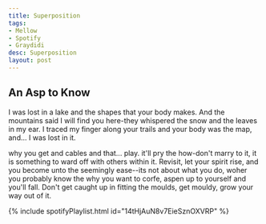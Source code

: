 ```yaml
---
title: Superposition
tags:
- Mellow
- Spotify
- Graydidi
desc: Superposition
layout: post
---
```

## An Asp to Know
I was lost in a lake and the shapes that your body makes. And the mountains said I will find you here-they whispered the snow and the leaves in my ear. I traced my finger along your trails and your body was the map, and... I was lost in it.

<!-- more -->

why you get and cables and that... play. it'll pry the how-don't marry to it, it is something to ward off with others within it. Revisit, let your spirit rise, and you become unto the seemingly ease--its not about what you do, woher you probably know the why you want to corfe, aspen up to yourself and you'll fall. Don't get caught up in fitting the moulds, get mouldy, grow your way out of it.


{% include spotifyPlaylist.html id="14tHjAuN8v7EieSznOXVRP" %}
